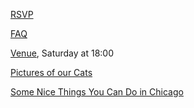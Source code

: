 [RSVP](https://goo.gl/forms/NtYoYm6wxMHtN0c52)

[FAQ](faq.md)

[Venue](http://www.theviolethour.com/#about), Saturday at 18:00

[Pictures of our Cats](cats.md)

[Some Nice Things You Can Do in Chicago](chicago.md)

